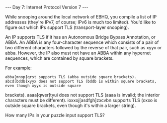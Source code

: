--- Day 7: Internet Protocol Version 7 ---

While snooping around the local network of EBHQ, you compile a list of IP addresses (they're IPv7, of course; 
IPv6 is much too limited). You'd like to figure out which IPs support TLS (transport-layer snooping).

An IP supports TLS if it has an Autonomous Bridge Bypass Annotation, or ABBA. An ABBA is any four-character 
sequence which consists of a pair of two different characters followed by the reverse of that pair, such as xyyx 
or abba. However, the IP also must not have an ABBA within any hypernet sequences, which are contained by square 
brackets.

For example:

    abba[mnop]qrst supports TLS (abba outside square brackets).
    abcd[bddb]xyyx does not support TLS (bddb is within square brackets, even though xyyx is outside square 
brackets).
    aaaa[qwer]tyui does not support TLS (aaaa is invalid; the interior characters must be different).
    ioxxoj[asdfgh]zxcvbn supports TLS (oxxo is outside square brackets, even though it's within a larger 
string).

How many IPs in your puzzle input support TLS?

